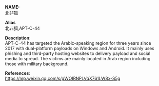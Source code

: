 **NAME:**  
北非狐

**Alias**  
北非狐,APT-C-44 
 

**Description**:   
APT-C-44 has targeted the Arabic-speaking region for three years since 2017 with dual-platform payloads on Windows and Android. It mainly uses phishing and third-party hosting websites to delivery payload and social media to spread. The victims are mainly located in Arab region including those with military background.

  
**References**:  
https://mp.weixin.qq.com/s/gWOIRNPLVqX761LW8x-S5g
